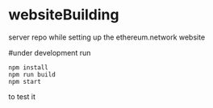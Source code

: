 # websiteBuilding
server repo while setting up the ethereum.network website

#under development
run
```
npm install
npm run build
npm start
```
to test it
